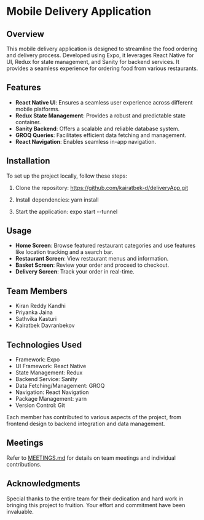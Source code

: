 # Mobile Delivery Application

## Overview
This mobile delivery application is designed to streamline the food ordering and delivery process. Developed using Expo, it leverages React Native for UI, Redux for state management, and Sanity for backend services. It provides a seamless experience for ordering food from various restaurants.

## Features
- **React Native UI**: Ensures a seamless user experience across different mobile platforms.
- **Redux State Management**: Provides a robust and predictable state container.
- **Sanity Backend**: Offers a scalable and reliable database system.
- **GROQ Queries**: Facilitates efficient data fetching and management.
- **React Navigation**: Enables seamless in-app navigation.

## Installation
To set up the project locally, follow these steps:

1. Clone the repository:
https://github.com/kairatbek-d/deliveryApp.git

2. Install dependencies:
yarn install

3. Start the application:
expo start --tunnel


## Usage
- **Home Screen**: Browse featured restaurant categories and use features like location tracking and a search bar.
- **Restaurant Screen**: View restaurant menus and information.
- **Basket Screen**: Review your order and proceed to checkout.
- **Delivery Screen**: Track your order in real-time.

## Team Members
- Kiran Reddy Kandhi
- Priyanka Jaina
- Sathvika Kasturi
- Kairatbek Davranbekov

## Technologies Used
- Framework: Expo
- UI Framework: React Native
- State Management: Redux
- Backend Service: Sanity
- Data Fetching/Management: GROQ
- Navigation: React Navigation
- Package Management: yarn
- Version Control: Git

Each member has contributed to various aspects of the project, from frontend design to backend integration and data management.

## Meetings
Refer to [MEETINGS.md](MEETINGS.md) for details on team meetings and individual contributions.

## Acknowledgments
Special thanks to the entire team for their dedication and hard work in bringing this project to fruition. Your effort and commitment have been invaluable.